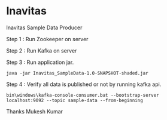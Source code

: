 # Inavitas
Inavitas Sample Data Producer

Step 1 : Run Zookeeper on server

Step 2 : Run Kafka on server

Step 3 : Run application jar.

	java -jar Inavitas_SampleData-1.0-SNAPSHOT-shaded.jar

Step 4 : Verify all data is published or not by running kafka api.

	bin\windows\kafka-console-consumer.bat --bootstrap-server localhost:9092 --topic sample-data --from-beginning


Thanks
Mukesh Kumar
	
	
